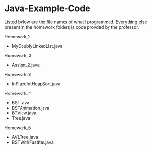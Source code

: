 # Java-Example-Code

Listed below are the file names of what I programmed. Everything else present in the homework folders is code provded by the professor.

Homework_1
  - MyDoublyLinkedList.java

Homework_2
  - Assign_2.java

Homework_3
  - InPlaceIntHeapSort.java

Homework_4
  - BST.java
  - BSTAnimation.java
  - BTView.java
  - Tree.java

Homework_5
  - AVLTree.java
  - BSTWithFastIter.java
